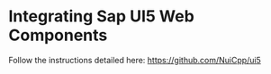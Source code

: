 # Integrating Sap UI5 Web Components

Follow the instructions detailed here: https://github.com/NuiCpp/ui5
